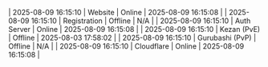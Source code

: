 | 2025-08-09 16:15:10 | Website | Online | 2025-08-09 16:15:08 |
| 2025-08-09 16:15:10 | Registration | Offline | N/A |
| 2025-08-09 16:15:10 | Auth Server | Online | 2025-08-09 16:15:08 |
| 2025-08-09 16:15:10 | Kezan (PvE) | Offline | 2025-08-03 17:58:02 |
| 2025-08-09 16:15:10 | Gurubashi (PvP) | Offline | N/A |
| 2025-08-09 16:15:10 | Cloudflare | Online | 2025-08-09 16:15:08 |
